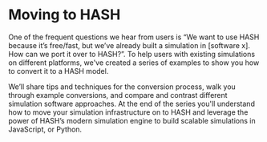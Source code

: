 # Moving to HASH

One of the frequent questions we hear from users is “We want to use HASH because it’s free/fast, but we’ve already built a simulation in \[software x\]. How can we port it over to HASH?”. To help users with existing simulations on different platforms, we've created a series of examples to show you how to convert it to a HASH model.

We’ll share tips and techniques for the conversion process, walk you through example conversions, and compare and contrast different simulation software approaches. At the end of the series you'll understand how to move your simulation infrastructure on to HASH and leverage the power of HASH’s modern simulation engine to build scalable simulations in JavaScript, or Python. 





